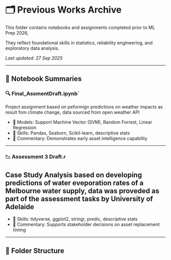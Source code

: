 # 🗂️ Previous Works Archive

This folder contains notebooks and assignments completed prior to ML Prep 2026, 

They reflect foundational skills in statistics, reliability engineering, and exploratory data analysis. 

_Last updated: 27 Sep 2025_

---

## 📘 Notebook Summaries

### 🔍 Final_AssmentDraft.ipynb`
Project assignment based on peformign predictions on weather impacts as result fom climate change, data sourced from open.weather API

- 🤖 Models: Support Machine Vector (SVM), Random Forrest, Linear Regression 
- 🧠 Skills: Pandas, Seaborn, Scikil-learn, descriptive stats
- 📄 Commentary: Demonstrates early asset intelligence capability

---

### 📉 Assessment 3 Draft.r
Case Study Analysis based on developing predictions of water eveporation rates of a Melbourne water supply, data was proveded as part of the assessment tasks by University of Adelaide 
-
- 🧠 Skills: tidyverse, ggplot2, stringr, predic, descriptive stats
- 📄 Commentary: Supports stakeholder decisions on asset replacement timing

---

## 📂 Folder Structure
